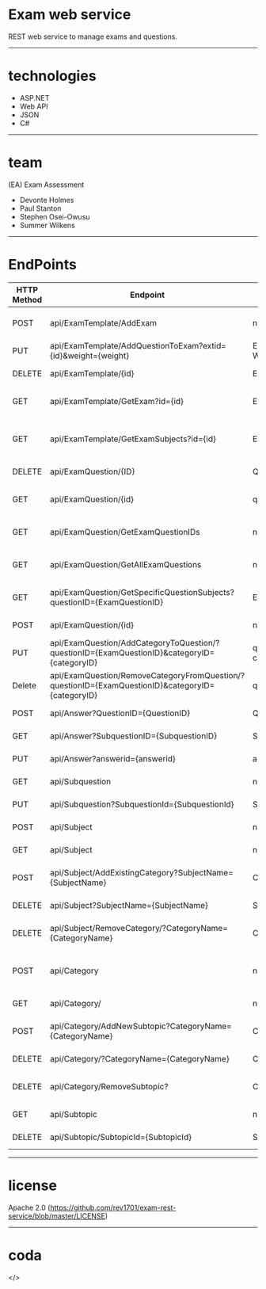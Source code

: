 # Exam web service
REST web service to manage exams and questions.


---
# technologies
- ASP.NET
- Web API
- JSON
- C#

---
# team
(EA) Exam Assessment
- Devonte Holmes
- Paul Stanton
- Stephen Osei-Owusu
- Summer Wilkens

---
# EndPoints
 | HTTP Method | Endpoint | URI Params | Body Params| Result Set | Description
 | --- | --- | --- | --- | --- | ---| 
 |	POST |	api/ExamTemplate/AddExam |	none |	ExamTemplate | non |	CreateNew Exam Template |
 | 	PUT |	api/ExamTemplate/AddQuestionToExam?extid={id}&weight={weight} | ExamTemplateID, Weight | ExamQuestionID | none | Add Question to Test |
 |	DELETE |	api/ExamTemplate/{id} |	ExamTemplateID | none | none |	Delete ExamTemplate |
 |	GET |	api/ExamTemplate/GetExam?id={id} |	ExamTemplateID| none | Exam Template | Return Full Exam Template |
 |	GET |	api/ExamTemplate/GetExamSubjects?id={id} |	ExamTemplateID |	none | List of Subjects | Return All Subjects in an Exam Template |
 |	DELETE |	api/ExamQuestion/{ID} |	QuestionID |	None |	None |	delete question |
 |	GET |	api/ExamQuestion/{id} |	questionID |	none |	ExamQuestion |	Return specific question |
 | GET | api/ExamQuestion/GetExamQuestionIDs | none | none| List of Exam Question IDs | Return list of all Exam Question IDs |
 |	GET |	api/ExamQuestion/GetAllExamQuestions |	none |	none |	ListOfExamQuestions |	 return each question in database |
 |	GET |	api/ExamQuestion/GetSpecificQuestionSubjects?questionID={ExamQuestionID} |	ExamQuestionID |	none |	ListOFSubjects |	return all subjects in a question |
 |	POST |	api/ExamQuestion/{id} |	none |	ExamQuestion |	None |	Create New Question |
 |	PUT |	api/ExamQuestion/AddCategoryToQuestion/?questionID={ExamQuestionID}&categoryID={categoryID} |	questionID, categoryID | none |	HTTP Response Message |	add category to question |
 |	Delete |	api/ExamQuestion/RemoveCategoryFromQuestion/?questionID={ExamQuestionID}&categoryID={categoryID} |	questionID,categoryID |	|	none | HTTP Response Message |	remove category from question |
 |	POST |	api/Answer?QuestionID={QuestionID} |	QuestionID |	Answer | none | create new answer |
 |	GET |	api/Answer?SubquestionID={SubquestionID} |	SubquestionId |	none | Answer |	get a specific answer |
 | PUT | api/Answer?answerid={answerid} | answerid | answer | none | edit an answer |
 | GET | api/Subquestion | none | none | List of subquestion | returns all the subquestions |
 |	PUT |	api/Subquestion?SubquestionId={SubquestionId} |	SubquestionId |	Answer | none | add answer to question |
 |	POST |	api/Subject |	none |	SubjectName	 | none |	create new subject |
 |	GET |	api/Subject |	none |	none | List of Subjects | return all subjects |
 | POST | api/Subject/AddExistingCategory?SubjectName={SubjectName} | CategoryName | none | add an existing category to a existing subject |
 | DELETE | api/Subject?SubjectName={SubjectName} | SubjectName | none | none | deletes a subject |
 |	DELETE |	api/Subject/RemoveCategory/?CategoryName={CategoryName} |	CategoryName |	none | none |		remove category from subject |
 |	POST |	api/Category | none | subjectName, CategoryName | none | add a brand new category attached to a subject
 |	GET |	api/Category/ |	none |	none | List of Categories |		return all categories |
 |	POST |	api/Category/AddNewSubtopic?CategoryName={CategoryName} |	CategoryName |	SubtopicName | none | add brand new subtopic to category |
 |	DELETE |	api/Category/?CategoryName={CategoryName}|	CategoryName |	none | none |		delete category |
 |	DELETE |	api/Category/RemoveSubtopic?|	CategoryId |	subtopic| none |		remove subtopic from category |
 |	GET |	api/Subtopic |	none |	none |	List of Subtopics |	return all subtopics |
 |	DELETE |	api/Subtopic/SubtopicId={SubtopicId} |	SubtopicId |	none | none | delete subtopic |
---
# license
Apache 2.0 (https://github.com/rev1701/exam-rest-service/blob/master/LICENSE)

---
# coda
</>
